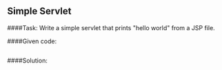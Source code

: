 ## Simple Servlet

####Task:
Write a simple servlet that prints "hello world" from a JSP file.

####Given code:
```java
```

####Solution:
```java
```

